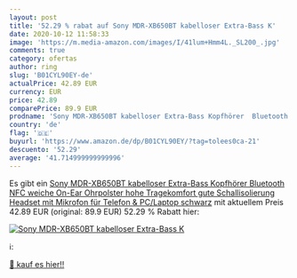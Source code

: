 ```yaml
---
layout: post
title: '52.29 % rabat auf Sony MDR-XB650BT kabelloser Extra-Bass K'
date: 2020-10-12 11:58:33
image: 'https://m.media-amazon.com/images/I/41lum+Hmm4L._SL200_.jpg'
comments: true
category: ofertas
author: ring
slug: 'B01CYL90EY-de'
actualPrice: 42.89 EUR
currency: EUR
price: 42.89
comparePrice: 89.9 EUR
prodname: 'Sony MDR-XB650BT kabelloser Extra-Bass Kopfhörer  Bluetooth  NFC  weiche On-Ear Ohrpolster  hohe Tragekomfort  gute Schallisolierung  Headset mit Mikrofon für Telefon & PC/Laptop  schwarz'
country: 'de'
flag: '🇩🇪'
buyurl: 'https://www.amazon.de/dp/B01CYL90EY/?tag=tolees0ca-21'
descuento: '52.29'
average: '41.714999999999996'
---
```


Es gibt ein [Sony MDR-XB650BT kabelloser Extra-Bass Kopfhörer  Bluetooth  NFC  weiche On-Ear Ohrpolster  hohe Tragekomfort  gute Schallisolierung  Headset mit Mikrofon für Telefon & PC/Laptop  schwarz](https://www.amazon.de/dp/B01CYL90EY/?tag=tolees0ca-21) mit aktuellem Preis 42.89 EUR (original: 89.9 EUR) 52.29 % Rabatt hier:

[![Sony MDR-XB650BT kabelloser Extra-Bass K](https://m.media-amazon.com/images/I/41lum+Hmm4L._SL200_.jpg)](https://www.amazon.de/dp/B01CYL90EY/?tag=tolees0ca-21)

ℹ️:


[🛒 kauf es hier!!](https://www.amazon.de/dp/B01CYL90EY/?tag=tolees0ca-21)
